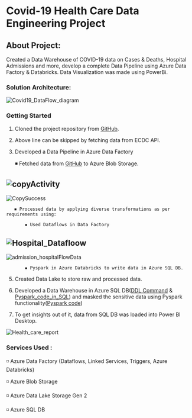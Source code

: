 # Covid-19 Health Care Data Engineering Project
## About Project:
Created a Data Warehouse of COVID-19 data on Cases & Deaths, Hospital Admissions and more, develop a complete Data Pipeline using Azure Data Factory & Databricks. Data Visualization was made using PowerBi.

### Solution Architecture:
![Covid19_DataFlow_diagram](https://github.com/rashmi0007/health_data/assets/87612040/9ec20cf6-27c6-426d-a87e-40b7eb64dfa6)

### Getting Started
 1. Cloned the project repository from [GitHub](https://github.com/MohamedIKenedy/Fully-fledged-Covid-ETL-Pipeline-using-Microsoft-Azure/tree/2a51a971767939eb335fde1b3707bdf54371cbc5/health_testdata).
 
 2. Above line can be skipped by fetching data from ECDC API. 
 
 3. Developed a Data Pipeline in Azure Data Factory
    
       ◾ Fetched data from [GitHub](https://github.com/rashmi0007/health_data/tree/main/health_testdata) to Azure Blob Storage.
    
![copyActivity](https://github.com/rashmi0007/health_data/assets/87612040/8ec646a1-d639-4f05-8364-58857a7948bc)
---------------------------------------------------------------------------------------------------------------------------
![CopySuccess](https://github.com/rashmi0007/health_data/assets/87612040/fe1a4e6d-4aa5-45ab-b93b-c6408fea3849)

        
       ◾ Processed data by applying diverse transformations as per requirements using:
    
           ▪ Used Dataflows in Data Factory
![Hospital_Datafloow](https://github.com/rashmi0007/health_data/assets/87612040/4917c8a6-36b2-4b73-9852-0b99d4360b1e)
-----------------------------------------------------------------------------------------------------------------------------
![admission_hospitalFlowData](https://github.com/rashmi0007/health_data/assets/87612040/8a19714d-17e3-4f7a-8169-5d68e684ed53)
    
           ▪ Pyspark in Azure Databricks to write data in Azure SQL DB.
 
 5. Created Data Lake to store raw and processed data.

 6. Developed a Data Warehouse in Azure SQL DB([DDL Command](https://github.com/rashmi0007/health_data/blob/main/AdditionalDetail/Hospital_DDL.SQL) & [Pyspark_code_in_SQL](https://github.com/rashmi0007/health_data/blob/main/code_to_write_in_SQL_DB.ipynb)) and masked the sensitive data using Pyspark functionality([Pyspark code](https://github.com/rashmi0007/health_data/blob/main/masking_dataWithPyspark_%26_with_SQL.ipynb))
 
 7. To get insights out of it, data from SQL DB was loaded into Power BI Desktop.
    
![Health_care_report](https://github.com/rashmi0007/health_data/assets/87612040/58a9cd35-494c-4146-ba29-7f78ab39216a)


### Services Used :
 ◽ Azure Data Factory (Dataflows, Linked Services, Triggers, Azure Databricks)
 
 ◽ Azure Blob Storage
 
 ◽ Azure Data Lake Storage Gen 2
 
 ◽ Azure SQL DB
    
